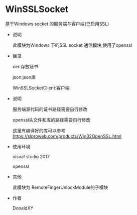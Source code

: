 # WinSSLSocket
基于Windows socket 的服务端与客户端(已启用SSL)


- 说明

  此模块为Windows 下的SSL socket 通信模块,使用了openssl

- 目录

  cer:存放证书

  json:json库

  WinSSLSocketClient:客户端

- 说明

  服务端源代码的证书路径需要自行修改

  openssl头文件和库的路径需要自行修改

  这里有编译好的库可以参考<https://slproweb.com/products/Win32OpenSSL.html>

- 使用环境

  visual studio 2017

  openssl

- 其他

  此模块为 RemoteFingerUnlockModule的子模块

- 作者

  DonaldXY